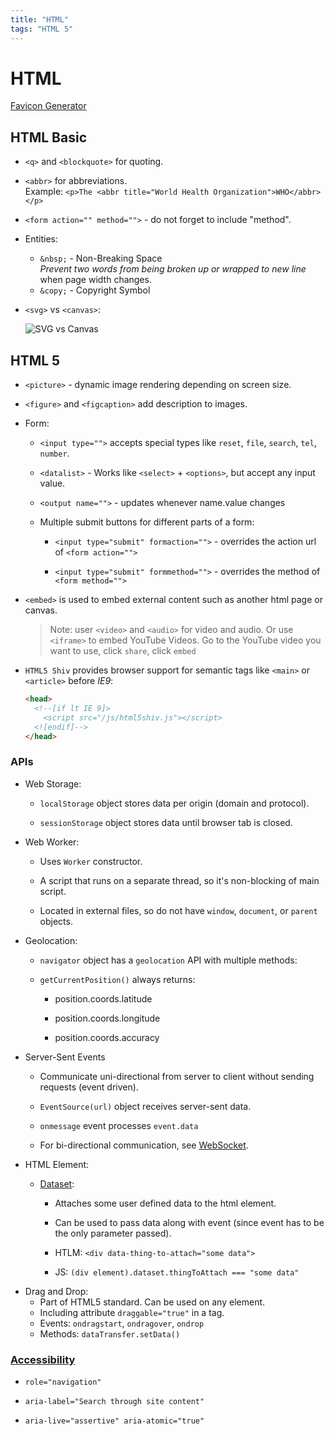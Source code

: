 ```yaml
---
title: "HTML"
tags: "HTML 5"
---
```


# HTML

[Favicon Generator](https://favicon.io/favicon-generator/)

## HTML Basic

- `<q>` and `<blockquote>` for quoting.

- `<abbr>` for abbreviations.  
  Example: `<p>The <abbr title="World Health Organization">WHO</abbr></p>`

- `<form action="" method="">` - do not forget to include "method".

- Entities:

  - `&nbsp;` - Non-Breaking Space  
    _Prevent two words from being broken up or wrapped to new line_ when page width changes.
  - `&copy;` - Copyright Symbol

- `<svg>` vs `<canvas>`:

  ![SVG vs Canvas](../../images/svg-canvas.PNG)

## HTML 5

- `<picture>` - dynamic image rendering depending on screen size.

- `<figure>` and `<figcaption>` add description to images.

- Form:

  - `<input type="">` accepts special types like `reset`, `file`, `search`, `tel`, `number`.

  - `<datalist>` - Works like `<select>` + `<options>`, but accept any input value.

  - `<output name="">` - updates whenever name.value changes

  - Multiple submit buttons for different parts of a form:

    - `<input type="submit" formaction="">` - overrides the action url of `<form action="">`

    - `<input type="submit" formmethod="">` - overrides the method of `<form method="">`

- `<embed>` is used to embed external content such as another html page or canvas.

  > Note: user `<video>` and `<audio>` for video and audio.
  > Or use `<iframe>` to embed YouTube Videos. Go to the YouTube video you want to use, click `share`, click `embed`

- `HTML5 Shiv` provides browser support for semantic tags like `<main>` or `<article>` before _IE9_:

  ```html
  <head>
    <!--[if lt IE 9]>
      <script src="/js/html5shiv.js"></script>
    <![endif]-->
  </head>
  ```

### APIs

- Web Storage:

  - `localStorage` object stores data per origin (domain and protocol).

  - `sessionStorage` object stores data until browser tab is closed.

- Web Worker:

  - Uses `Worker` constructor.

  - A script that runs on a separate thread, so it's non-blocking of main script.

  - Located in external files, so do not have `window`, `document`, or `parent` objects.

- Geolocation:

  - `navigator` object has a `geolocation` API with multiple methods:

  - `getCurrentPosition()` always returns:

    - position.coords.latitude

    - position.coords.longitude

    - position.coords.accuracy

- Server-Sent Events

  - Communicate uni-directional from server to client without sending requests (event driven).

  - `EventSource(url)` object receives server-sent data.

  - `onmessage` event processes `event.data`

  - For bi-directional communication, see [WebSocket](https://developer.mozilla.org/en-US/docs/Web/API/WebSockets_API).

- HTML Element:

  - [Dataset](https://github.com/riot/riot/issues/1001):

    - Attaches some user defined data to the html element.

    - Can be used to pass data along with event (since event has to be the only parameter passed).

    - HTLM: `<div data-thing-to-attach="some data">`

    - JS: `(div element).dataset.thingToAttach === "some data"`

* Drag and Drop:
  - Part of HTML5 standard. Can be used on any element.
  - Including attribute `draggable="true"` in a tag.
  - Events: `ondragstart`, `ondragover`, `ondrop`
  - Methods: `dataTransfer.setData()`

### [Accessibility](https://developer.mozilla.org/en-US/docs/Learn/Accessibility/WAI-ARIA_basics#Practical_WAI-ARIA_implementations)

- `role="navigation"`

- `aria-label="Search through site content"`

- `aria-live="assertive" aria-atomic="true"`
